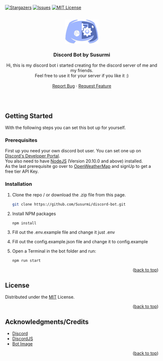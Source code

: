 <a name="readme-top"></a>

[![Stargazers][stars-shield]][stars-url]
[![Issues][issues-shield]][issues-url]
[![MIT License][license-shield]][license-url]

<!-- PROJECT LOGO -->
<br />
<div align="center">
  <a href="https://github.com/susurmi/discord-bot">
    <img src="./images/bot-image.png" alt="Discord Bot Logo" width="110" height="80">
  </a>

<h3 align="center">Discord Bot by Susurmi</h3>

  <p align="center">
    Hi, this is my discord bot i started creating for the discord server of me and my friends. <br/>
    Feel free to use it for your server if you like it :)
    <br />
    <br />
    <a href="https://github.com/susurmi/discord-bot/issues">Report Bug</a>
    ·
    <a href="https://github.com/susurmi/discord-bot/issues">Request Feature</a>
  </p>
</div>

<!-- GETTING STARTED -->

<br><br>

## Getting Started

With the following steps you can set this bot up for yourself.

### Prerequisites

First up you need your own discord bot user. You can set one up on [Discord's Developer Portal](https://discord.com/developers/applications).<br>
You also need to have [NodeJS](https://nodejs.org/en/) (Version 20.10.0 and above) installed.<br>
As the last prerequisite go over to [OpenWeatherMap](https://openweathermap.org/) and signUp to get a free tier API Key.

<!-- INSTALLATION -->

### Installation

1. Clone the repo / or download the .zip file from this page.
   ```bash
   git clone https://github.com/Susurmi/discord-bot.git
   ```
2. Install NPM packages
   ```sh
   npm install
   ```
3. Fill out the .env.example file and change it just .env

4. Fill out the config.example.json file and change it to config.example

5. Open a Terminal in the bot folder and run:

   ```sh
   npm run start
   ```

<p align="right">(<a href="#readme-top">back to top</a>)</p>

<!-- USAGE EXAMPLES -->

## License

Distributed under the [MIT](https://choosealicense.com/licenses/mit/) License.

<p align="right">(<a href="#readme-top">back to top</a>)</p>

<!-- ACKNOWLEDGMENTS -->

## Acknowledgments/Credits

- [Discord](https://discord.com)
- [DiscordJS](https://discord.js.org/)
- [Bot Image](https://toppng.com/show_download/229422/discordbot-bot-discord/large)

<p align="right">(<a href="#readme-top">back to top</a>)</p>

<!-- MARKDOWN LINKS & IMAGES -->
<!-- https://www.markdownguide.org/basic-syntax/#reference-style-links -->

[contributors-url]: https://github.com/Susurmi/discord-bot/graphs/contributors
[stars-shield]: https://img.shields.io/github/stars/Susurmi/discord-bot.svg?style=for-the-badge
[stars-url]: https://github.com/Susurmi/discord-bot/stargazers
[issues-shield]: https://img.shields.io/github/issues/Susurmi/discord-bot.svg?style=for-the-badge
[issues-url]: https://github.com/Susurmi/discord-bot/issues
[license-shield]: https://img.shields.io/github/license/Susurmi/discord-bot.svg?style=for-the-badge
[license-url]: https://github.com/Susurmi/discord-bot/blob/master/LICENSE.txt
